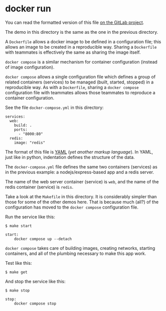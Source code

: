 # docker run

You can read the formatted version of this file
[on the GitLab project](https://gitlab.computing.dcu.ie/sblott/ca282-docker-demo).

The demo in this directory is the same as the one in the previous directory.

A `Dockerfile` allows a docker image to be defined in a configuration file; this allows
an image to be created in a reproducible way.  Sharing a `Dockerfile` with teammates is
effectively the same as sharing the image itself.

`docker compose` is a similar mechanism for container configuration (instead of image configuration).

`docker compose` allows a single configuration file which defines a group of related containers (services)
to be managed (built, started, stopped) in a reproducible way. As with a `Dockerfile`, sharing
a `docker compose` configuration file with teammates allows those teammates to reproduce a container configuration.

See the file `docker-compose.yml` in this directory:

```
services:
  web:
    build: .
    ports:
      - "8000:80"
  redis:
    image: "redis"
```

The format of this file is [YAML](https://yaml.org/) (*yet another markup language*).  In YAML, just like in
python, indentation defines the structure of the data.

The `docker-compose.yml` file defines the same two containers (services) as in the previous example: a nodejs/express-based
app and a redis server.

The name of the web server container (service) is `web`, and the name of the redis container (service) is
`redis`.

Take a look at the `Makefile` in this directory.  It is considerably simpler than those for
some of the other demos here.  That is because much (all?) of the configuration has moved to
the `docker compose` configuration file.

Run the service like this:

```
$ make start
```

```
start:
	docker compose up --detach

```

`docker compose` takes care of building images, creating networks, starting containers, and all of the
plumbing necessary to make this app work.

Test like this:

```
$ make get
```

And stop the service like this:

```
$ make stop
```

```
stop:
	docker compose stop
```
